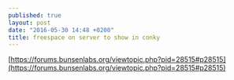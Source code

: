 ```yaml
---
published: true
layout: post
date: "2016-05-30 14:48 +0200"
title: freespace on server to show in conky
---
```

[https://forums.bunsenlabs.org/viewtopic.php?pid=28515#p28515](https://forums.bunsenlabs.org/viewtopic.php?pid=28515#p28515)

